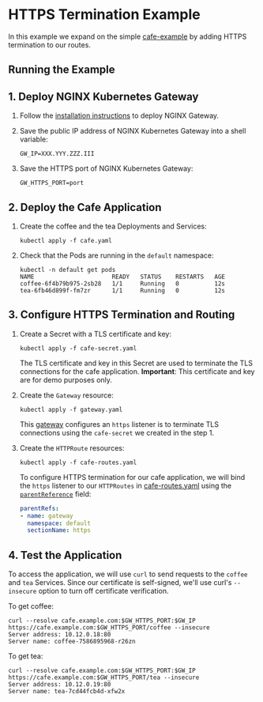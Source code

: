 # HTTPS Termination Example

In this example we expand on the simple [cafe-example](../cafe-example) by adding HTTPS termination to our routes.

## Running the Example

## 1. Deploy NGINX Kubernetes Gateway

1. Follow the [installation instructions](/docs/installation.md) to deploy NGINX Gateway.

1. Save the public IP address of NGINX Kubernetes Gateway into a shell variable:

   ```
   GW_IP=XXX.YYY.ZZZ.III
   ```

1. Save the HTTPS port of NGINX Kubernetes Gateway:

   ```
   GW_HTTPS_PORT=port
   ```

## 2. Deploy the Cafe Application

1. Create the coffee and the tea Deployments and Services:

   ```
   kubectl apply -f cafe.yaml
   ```

1. Check that the Pods are running in the `default` namespace:

   ```
   kubectl -n default get pods
   NAME                      READY   STATUS    RESTARTS   AGE
   coffee-6f4b79b975-2sb28   1/1     Running   0          12s
   tea-6fb46d899f-fm7zr      1/1     Running   0          12s
   ```

## 3. Configure HTTPS Termination and Routing

1. Create a Secret with a TLS certificate and key:
   ```
   kubectl apply -f cafe-secret.yaml
   ```

   The TLS certificate and key in this Secret are used to terminate the TLS connections for the cafe application.
   **Important**: This certificate and key are for demo purposes only.

1. Create the `Gateway` resource:
   ```
   kubectl apply -f gateway.yaml
   ```

   This [gateway](./gateway.yaml) configures an `https` listener is to terminate TLS connections using the `cafe-secret` we created in the step 1.

1. Create the `HTTPRoute` resources:
   ```
   kubectl apply -f cafe-routes.yaml
   ```

   To configure HTTPS termination for our cafe application, we will bind the `https` listener to our `HTTPRoutes` in [cafe-routes.yaml](./cafe-routes.yaml) using the [`parentReference`](https://gateway-api.sigs.k8s.io/references/spec/#gateway.networking.k8s.io/v1beta1.ParentReference) field:

   ```yaml
   parentRefs:
   - name: gateway
     namespace: default
     sectionName: https
   ```

## 4. Test the Application

To access the application, we will use `curl` to send requests to the `coffee` and `tea` Services.
Since our certificate is self-signed, we'll use curl's `--insecure` option to turn off certificate verification.

To get coffee:

```
curl --resolve cafe.example.com:$GW_HTTPS_PORT:$GW_IP https://cafe.example.com:$GW_HTTPS_PORT/coffee --insecure
Server address: 10.12.0.18:80
Server name: coffee-7586895968-r26zn
```

To get tea:

```
curl --resolve cafe.example.com:$GW_HTTPS_PORT:$GW_IP https://cafe.example.com:$GW_HTTPS_PORT/tea --insecure
Server address: 10.12.0.19:80
Server name: tea-7cd44fcb4d-xfw2x
```
